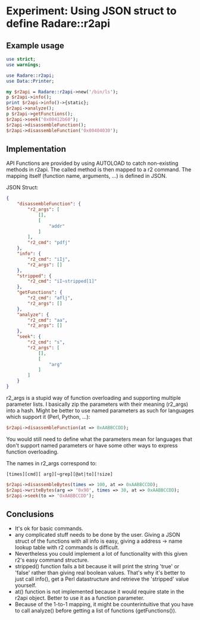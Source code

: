# Experiment: Using JSON struct to define Radare::r2api

## Example usage

```perl
use strict;
use warnings;

use Radare::r2api;
use Data::Printer;

my $r2api = Radare::r2api->new('/bin/ls');
p $r2api->info();
print $r2api->info()->{static};
$r2api->analyze();
p $r2api->getFunctions();
$r2api->seek('0x00412b60');
$r2api->disassembleFunction();
$r2api->disassembleFunction('0x00404030');
```

## Implementation

API Functions are provided by using AUTOLOAD to catch non-existing methods in r2api. The called method is then mapped to a r2 command. The mapping itself (function name, arguments, ...) is defined in JSON.

JSON Struct:
```json
{
    "disassembleFunction": {
        "r2_args": [
            [],
            [
                "addr"
            ]
        ],
        "r2_cmd": "pdfj"
    },
    "info": {
        "r2_cmd": "iIj",
        "r2_args": []
    },
    "stripped": {
        "r2_cmd": "iI~stripped[1]"
    },
    "getFunctions": {
        "r2_cmd": "aflj",
        "r2_args": []
    },
    "analyze": {
        "r2_cmd": "aa",
        "r2_args": []
    },
    "seek": {
        "r2_cmd": "s",
        "r2_args": [
            [],
            [
                "arg"
            ]
        ]
    }
}
```

r2_args is a stupid way of function overloading and supporting multiple parameter lists. I basically zip the parameters with their meaning (r2_args) into a hash. Might be better to use named parameters as such for languages which support it (Perl, Python, ...):
```perl
$r2api->disassembleFunction(at => 0xAABBCCDD);
```

You would still need to define what the parameters mean for languages that don't support named parameters or have some other ways to express function overloading.

The names in r2_args correspond to:
```
[times][cmd][ arg][~grep][@at|to][!size]
```

```perl
$r2api->disassembleBytes(times => 100, at => 0xAABBCCDD);
$r2api->writeBytes(arg => '0x90', times => 30, at => 0xAABBCCDD);
$r2api->seek(to => 'OxAABBCCDD');
```

## Conclusions

* It's ok for basic commands.
* any complicated stuff needs to be done by the user. Giving a JSON struct of the functions with all info is easy, giving a address -> name lookup table with r2 commands is difficult.
* Nevertheless you could implement a lot of functionality with this given r2's easy command structure.
* stripped() function fails a bit because it will print the string 'true' or 'false' rather than giving real boolean values. That's why it's better to just call info(), get a Perl datastructure and retrieve the 'stripped' value yourself.
* at() function is not implemented because it would require state in the r2api object. Better to use it as a function parameter.
* Because of the 1-to-1 mapping, it might be counterintuitive that you have to call analyze() before getting a list of functions (getFunctions()). 
